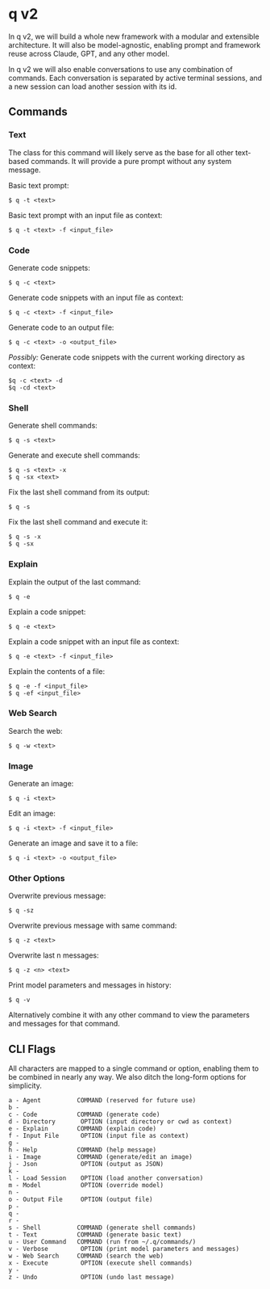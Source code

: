 # q v2

In q v2, we will build a whole new framework with a modular and extensible architecture. It will also be model-agnostic, enabling prompt and framework reuse across Claude, GPT, and any other model.

In q v2 we will also enable conversations  to use any combination of commands. Each conversation is separated by active terminal sessions, and a new session can load another session with its id.  

## Commands

### Text

The class for this command will likely serve as the base for all other text-based commands. It will provide a pure prompt without any system message.

Basic text prompt:
```
$ q -t <text>
```

Basic text prompt with an input file as context:
```
$ q -t <text> -f <input_file>
```

### Code

Generate code snippets:
```
$ q -c <text>
```

Generate code snippets with an input file as context:
```
$ q -c <text> -f <input_file>
```

Generate code to an output file:
```
$ q -c <text> -o <output_file>
```

*Possibly:* Generate code snippets with the current working directory as context:
```
$q -c <text> -d
$q -cd <text>
```

### Shell

Generate shell commands:
```
$ q -s <text>
```

Generate and execute shell commands:
```
$ q -s <text> -x
$ q -sx <text>
```

Fix the last shell command from its output:
```
$ q -s
```

Fix the last shell command and execute it:
```
$ q -s -x
$ q -sx
```

### Explain

Explain the output of the last command:
```
$ q -e
```

Explain a code snippet:
```
$ q -e <text>
```

Explain a code snippet with an input file as context:
```
$ q -e <text> -f <input_file>
```

Explain the contents of a file:
```
$ q -e -f <input_file>
$ q -ef <input_file>
```

### Web Search

Search the web:
```
$ q -w <text>
```

### Image

Generate an image:
```
$ q -i <text>
```

Edit an image:
```
$ q -i <text> -f <input_file>
```

Generate an image and save it to a file:
```
$ q -i <text> -o <output_file>
```

### Other Options

Overwrite previous message:
```
$ q -sz
```

Overwrite previous message with same command:
```
$ q -z <text>
```

Overwrite last n messages:
```
$ q -z <n> <text>
```

Print model parameters and messages in history:
```
$ q -v
```

Alternatively combine it with any other command to view the parameters and messages for that command.


## CLI Flags

All characters are mapped to a single command or option, enabling them to be combined in nearly any way. We also ditch the long-form options for simplicity.

```
a - Agent          COMMAND (reserved for future use)
b -
c - Code           COMMAND (generate code)
d - Directory       OPTION (input directory or cwd as context)
e - Explain        COMMAND (explain code)
f - Input File      OPTION (input file as context)
g -
h - Help           COMMAND (help message)
i - Image          COMMAND (generate/edit an image)
j - Json            OPTION (output as JSON)
k -
l - Load Session    OPTION (load another conversation)
m - Model           OPTION (override model)
n -
o - Output File     OPTION (output file)
p - 
q -
r -
s - Shell          COMMAND (generate shell commands)
t - Text           COMMAND (generate basic text)
u - User Command   COMMAND (run from ~/.q/commands/)
v - Verbose         OPTION (print model parameters and messages)
w - Web Search     COMMAND (search the web)
x - Execute         OPTION (execute shell commands)
y -
z - Undo            OPTION (undo last message)
```